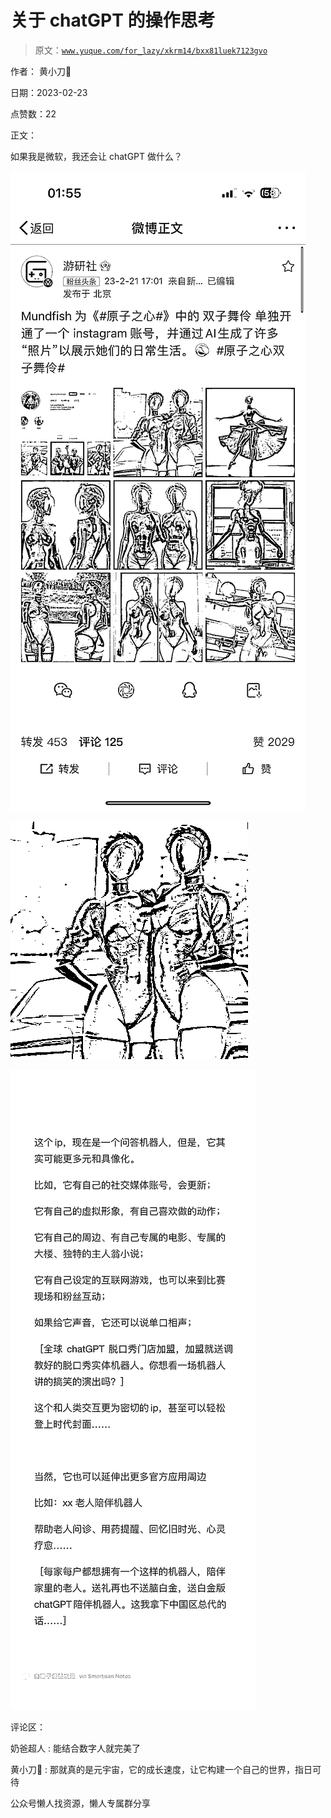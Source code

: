 # 关于 chatGPT 的操作思考

> 原文：[`www.yuque.com/for_lazy/xkrm14/bxx81luek7123gvo`](https://www.yuque.com/for_lazy/xkrm14/bxx81luek7123gvo)



作者： 黄小刀🔪



日期：2023-02-23



点赞数：22



正文：



如果我是微软，我还会让 chatGPT 做什么？



![](img/d210e72712fe06854b68c7ea3879f263.png)  

![](img/96d0a5e78756fc05d6ef31429a7fe472.png)  

![](img/3c52763bcd0896d00cda152218498483.png)  

评论区：



奶爸超人 : 能结合数字人就完美了



黄小刀🔪 : 那就真的是元宇宙，它的成长速度，让它构建一个自己的世界，指日可待



公众号懒人找资源，懒人专属群分享

</ne-p></ne-p></ne-p>